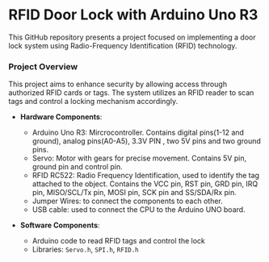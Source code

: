 # RFID Door Lock with Arduino Uno R3

This GitHub repository presents a project focused on implementing a door lock system using Radio-Frequency Identification (RFID) technology.

### Project Overview

This project aims to enhance security by allowing access through authorized RFID cards or tags. The system utilizes an RFID reader to scan tags and control a locking mechanism accordingly.

* **Hardware Components**:

  * Arduino Uno R3: Mircrocontroller. Contains digital pins(1-12 and ground), analog pins(A0-A5), 3.3V PIN , two 5V pins and two ground pins.
  * Servo: Motor with gears for precise movement. Contains 5V pin, ground pin and control pin.
  * RFID RC522: Radio Frequency Identification, used to identify the tag attached to the object. Contains the VCC pin, RST pin, GRD pin, IRQ pin, MISO/SCL/Tx pin, MOSI pin, SCK pin and SS/SDA/Rx pin.
  * Jumper Wires: to connect the components to each other.
  * USB cable: used to connect the CPU to the Arduino UNO board.


* **Software Components**:

  * Arduino code to read RFID tags and control the lock
  * Libraries: `Servo.h`, `SPI.h`, `RFID.h`
